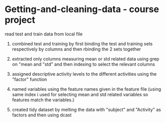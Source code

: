 Getting-and-cleaning-data - course project
=========================

read test and train data from local file

1. combined test and training by first binding the test and training sets respectively by columns and then rbinding the 2 sets together

2. extracted only columns measuring mean or std related data using grep on "mean and "std" and then indexing to select the relevant columns

3. assigned descriptive activity levels to the different activities using the "factor" function

4. named variables using the feature names given in the feature file (using same index i used for selecting mean and std related variables so features match the variables.)

5. created tidy dataset by melting the data with "subject" and "Activity" as factors and then using dcast
